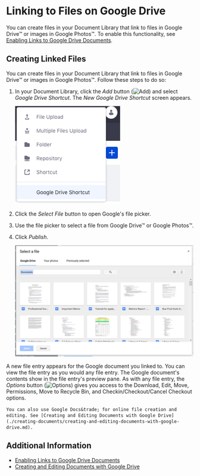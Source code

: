 # Linking to Files on Google Drive

You can create files in your Document Library that link to files in Google Drive&trade; or images in Google Photos&trade;. To enable this functionality, see [Enabling Links to Google Drive Documents](../devops/google-drive-integration/enabling-links-to-google-drive-documents.md).

## Creating Linked Files

You can create files in your Document Library that link to files in Google Drive&trade; or images in Google Photos&trade;. Follow these steps to do so:

1. In your Document Library, click the _Add_ button (![Add](../../../images/icon-add.png)) and select _Google Drive Shortcut_. The _New Google Drive Shortcut_ screen appears.

    ![Select New Google Drive Shortcut from the Add menu in your Document Library.](./linking-to-files-on-google-drive/images/01.png)

2. Click the _Select File_ button to open Google's file picker.
3. Use the file picker to select a file from Google Drive&trade; or Google Photos&trade;.

4. Click _Publish_.

    ![You can select files from Google Drive&trade; or your photos.](./linking-to-files-on-google-drive/images/02.png)

A new file entry appears for the Google document you linked to. You can view the file entry as you would any file entry. The Google document's contents show in the file entry's preview pane. As with any file entry, the _Options_ button (![Options](../../../images/icon-options.png)) gives you access to the Download, Edit, Move, Permissions, Move to Recycle Bin, and Checkin/Checkout/Cancel Checkout options.

```{tip}
You can also use Google Docs&trade; for online file creation and editing. See [Creating and Editing Documents with Google Drive](./creating-documents/creating-and-editing-documents-with-google-drive.md).
```

## Additional Information

* [Enabling Links to Google Drive Documents](../devops/google-drive-integration/enabling-links-to-google-drive-documents.md)
* [Creating and Editing Documents with Google Drive](./creating-documents/creating-and-editing-documents-with-google-drive.md)
